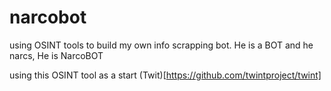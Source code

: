 # narcobot
using OSINT tools to build my own info scrapping bot. He is a BOT and he narcs, He is NarcoBOT

using this OSINT tool as a start (Twit)[https://github.com/twintproject/twint]
